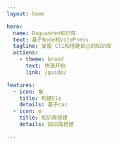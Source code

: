 ```yaml
---
layout: home

hero:
  name: Daguanren知识库
  text: 基于Node和VitePress
  tagline: 掌握 Cli和搭建自己的知识库
  actions:
    - theme: brand
      text: 快速开始
      link: /guide/

features:
  - icon: 🛠️
    title: 构建Cli
    details: 基于cac
  - icon: ⚙️
    title: 知识库搭建
    details: 知识库搭建

---
```

